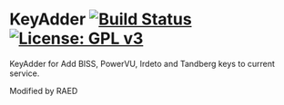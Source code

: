 KeyAdder [![Build Status](https://travis-ci.org/OpenVisionE2/KeyAdder.svg?branch=master)](https://travis-ci.org/OpenVisionE2/KeyAdder) [![License: GPL v3](https://img.shields.io/badge/License-GPLv3-blue.svg)](https://www.gnu.org/licenses/gpl-3.0)
========
KeyAdder for Add BISS, PowerVU, Irdeto and Tandberg keys to current service.

Modified by RAED
